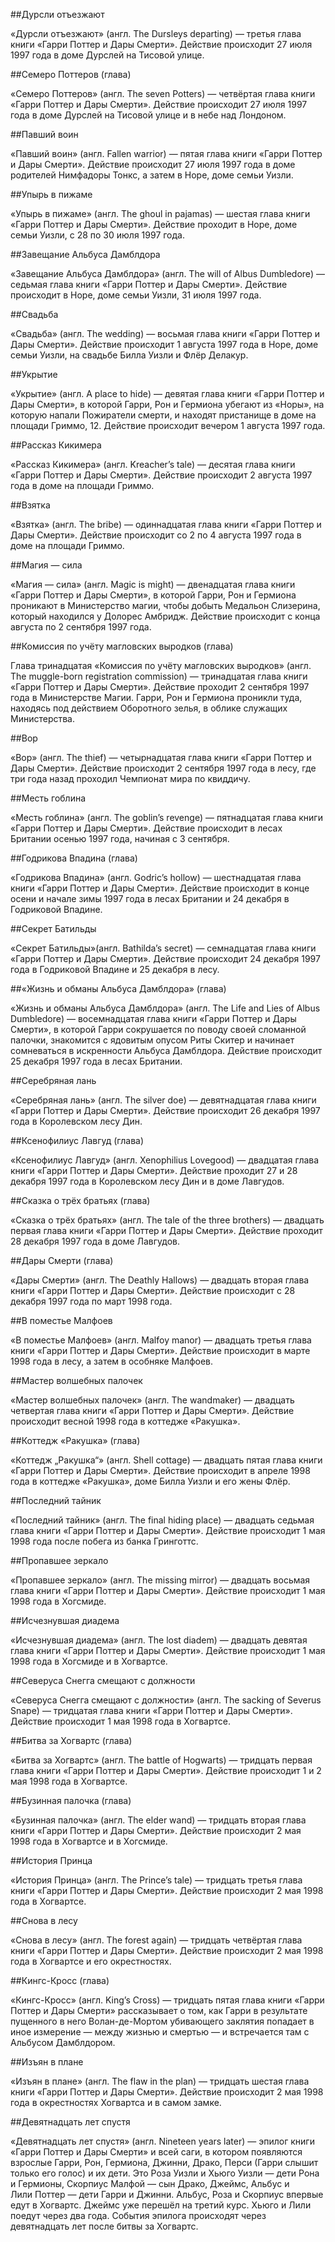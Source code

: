 ##Дурсли отъезжают

«Дурсли отъезжают» (англ. The Dursleys departing) — третья глава книги «Гарри Поттер и Дары Смерти». Действие происходит 27 июля 1997 года в доме Дурслей на Тисовой улице.

##Семеро Поттеров (глава)

«Семеро Поттеров» (англ. The seven Potters) — четвёртая глава книги «Гарри Поттер и Дары Смерти». Действие происходит 27 июля 1997 года в доме Дурслей на Тисовой улице и в небе над Лондоном.

##Павший воин

«Павший воин» (англ. Fallen warrior) — пятая глава книги «Гарри Поттер и Дары Смерти». Действие происходит 27 июля 1997 года в доме родителей Нимфадоры Тонкс, а затем в Норе, доме семьи Уизли.

##Упырь в пижаме

«Упырь в пижаме» (англ. The ghoul in pajamas) — шестая глава книги «Гарри Поттер и Дары Смерти». Действие проходит в Норе, доме семьи Уизли, с 28 по 30 июля 1997 года.

##Завещание Альбуса Дамблдора

«Завещание Альбуса Дамблдора» (англ. The will of Albus Dumbledore) — седьмая глава книги «Гарри Поттер и Дары Смерти». Действие происходит в Норе, доме семьи Уизли, 31 июля 1997 года.

##Свадьба

«Свадьба» (англ.  The wedding) — восьмая глава книги «Гарри Поттер и Дары Смерти». Действие происходит 1 августа 1997 года в Норе, доме семьи Уизли, на свадьбе Билла Уизли и Флёр Делакур.

##Укрытие

«Укрытие» (англ. A place to hide) — девятая глава книги «Гарри Поттер и Дары Смерти», в которой Гарри, Рон и Гермиона убегают из «Норы», на которую напали Пожиратели смерти, и находят пристанище в доме на площади Гриммо, 12. Действие происходит вечером 1 августа 1997 года.

##Рассказ Кикимера

«Рассказ Кикимера» (англ. Kreacher’s tale) — десятая глава книги «Гарри Поттер и Дары Смерти». Действие происходит 2 августа 1997 года в доме на площади Гриммо.

##Взятка

«Взятка» (англ. The bribe) — одиннадцатая глава книги «Гарри Поттер и Дары Смерти». Действие происходит со 2 по 4 августа 1997 года в доме на площади Гриммо.

##Магия — сила

«Магия — сила» (англ. Magic is might) — двенадцатая глава книги «Гарри Поттер и Дары Смерти», в которой Гарри, Рон и Гермиона проникают в Министерство магии, чтобы добыть Медальон Слизерина, который находился у Долорес Амбридж. Действие происходит с конца августа по 2 сентября 1997 года.

##Комиссия по учёту магловских выродков (глава)

Глава тринадцатая «Комиссия по учёту магловских выродков» (англ.  The muggle-born registration commission) — тринадцатая глава книги «Гарри Поттер и Дары Смерти». Действие проходит 2 сентября 1997 года в Министерстве Магии. Гарри, Рон и Гермиона проникли туда, находясь под действием Оборотного зелья, в облике служащих Министерства.

##Вор

«Вор» (англ. The thief) — четырнадцатая глава книги «Гарри Поттер и Дары Смерти». Действие происходит 2 сентября 1997 года в лесу, где три года назад проходил Чемпионат мира по квиддичу.

##Месть гоблина

«Месть гоблина» (англ. The goblin’s revenge) — пятнадцатая глава книги «Гарри Поттер и Дары Смерти». Действие происходит в лесах Британии осенью 1997 года, начиная с 3 сентября.

##Годрикова Впадина (глава)

«Годрикова Впадина» (англ. Godric’s hollow) — шестнадцатая глава книги «Гарри Поттер и Дары Смерти». Действие происходит в конце осени и начале зимы 1997 года в лесах Британии и 24 декабря в Годриковой Впадине.

##Секрет Батильды

«Секрет Батильды»(англ. Bathilda’s secret) — семнадцатая глава книги «Гарри Поттер и Дары Смерти». Действие происходит 24 декабря 1997 года в Годриковой Впадине и 25 декабря в лесу.

##«Жизнь и обманы Альбуса Дамблдора» (глава)

«Жизнь и обманы Альбуса Дамблдора» (англ. The Life and Lies of Albus Dumbledore) — восемнадцатая глава книги «Гарри Поттер и Дары Смерти», в которой Гарри сокрушается по поводу своей сломанной палочки, знакомится с ядовитым опусом Риты Скитер и начинает сомневаться в искренности Альбуса Дамблдора. Действие происходит 25 декабря 1997 года в лесах Британии.

##Серебряная лань

«Серебряная лань» (англ. The silver doe) — девятнадцатая глава книги «Гарри Поттер и Дары Смерти». Действие происходит 26 декабря 1997 года в Королевском лесу Дин.

##Ксенофилиус Лавгуд (глава)

«Ксенофилиус Лавгуд» (англ. Xenophilius Lovegood) — двадцатая глава книги «Гарри Поттер и Дары Смерти». Действие проходит 27 и 28 декабря 1997 года в Королевском лесу Дин и в доме Лавгудов.

##Сказка о трёх братьях (глава)

«Сказка о трёх братьях» (англ. The tale of the three brothers) — двадцать первая глава книги «Гарри Поттер и Дары Смерти». Действие проходит 28 декабря 1997 года в доме Лавгудов.

##Дары Смерти (глава)

«Дары Смерти» (англ. The Deathly Hallows) — двадцать вторая глава книги «Гарри Поттер и Дары Смерти». Действие происходит с 28 декабря 1997 года по март 1998 года.

##В поместье Малфоев

«В поместье Малфоев» (англ. Malfoy manor) — двадцать третья глава книги «Гарри Поттер и Дары Смерти». Действие происходит в марте 1998 года в лесу, а затем в особняке Малфоев.

##Мастер волшебных палочек

«Мастер волшебных палочек» (англ. The wandmaker) — двадцать четвертая глава книги «Гарри Поттер и Дары Смерти». Действие происходит весной 1998 года в коттедже «Ракушка».

##Коттедж «Ракушка» (глава)

«Коттедж „Ракушка“» (англ. Shell cottage) — двадцать пятая глава книги «Гарри Поттер и Дары Смерти». Действие происходит в апреле 1998 года в коттедже «Ракушка», доме Билла Уизли и его жены Флёр.

##Последний тайник

«Последний тайник» (англ. The final hiding place) — двадцать седьмая глава книги «Гарри Поттер и Дары Смерти». Действие происходит 1 мая 1998 года после побега из банка Гринготтс.

##Пропавшее зеркало

«Пропавшее зеркало» (англ. The missing mirror) — двадцать восьмая глава книги «Гарри Поттер и Дары Смерти». Действие происходит 1 мая 1998 года в Хогсмиде.

##Исчезнувшая диадема

«Исчезнувшая диадема» (англ. The lost diadem) — двадцать девятая глава книги «Гарри Поттер и Дары Смерти». Действие происходит 1 мая 1998 года в Хогсмиде и в Хогвартсе.

##Северуса Снегга смещают с должности

«Северуса Снегга смещают с должности» (англ. The sacking of Severus Snape) — тридцатая глава книги «Гарри Поттер и Дары Смерти». Действие происходит 1 мая 1998 года в Хогвартсе.

##Битва за Хогвартс (глава)

«Битва за Хогвартс» (англ. The battle of Hogwarts) — тридцать первая глава книги «Гарри Поттер и Дары Смерти». Действие происходит 1 и 2 мая 1998 года в Хогвартсе.

##Бузинная палочка (глава)

«Бузинная палочка» (англ. The elder wand) — тридцать вторая глава книги «Гарри Поттер и Дары Смерти». Действие происходит 2 мая 1998 года в Хогвартсе и в Хогсмиде.

##История Принца

«История Принца» (англ. The Prince’s tale) — тридцать третья глава книги «Гарри Поттер и Дары Смерти». Действие происходит 2 мая 1998 года в Хогвартсе.

##Снова в лесу

«Снова в лесу» (англ. The forest again) — тридцать четвёртая глава книги «Гарри Поттер и Дары Смерти». Действие происходит 2 мая 1998 года в Хогвартсе и его окрестностях.

##Кингс-Кросс (глава)

«Кингс-Кросс» (англ. King’s Cross) — тридцать пятая глава книги «Гарри Поттер и Дары Смерти» рассказывает о том, как Гарри в результате пущенного в него Волан-де-Мортом убивающего заклятия попадает в иное измерение — между жизнью и смертью — и встречается там с Альбусом Дамблдором.

##Изъян в плане

«Изъян в плане» (англ. The flaw in the plan) — тридцать шестая глава книги «Гарри Поттер и Дары Смерти». Действие происходит 2 мая 1998 года в окрестностях Хогвартса и в самом замке.

##Девятнадцать лет спустя

«Девятнадцать лет спустя»  (англ. Nineteen years later) — эпилог книги «Гарри Поттер и Дары Смерти» и всей саги, в котором появляются взрослые Гарри, Рон, Гермиона, Джинни, Драко, Перси (Гарри слышит только его голос) и их дети. Это Роза Уизли и Хьюго Уизли — дети Рона и Гермионы, Скорпиус Малфой — сын Драко, Джеймс, Альбус и Лили Поттер — дети Гарри и Джинни. Альбус, Роза и Скорпиус впервые едут в Хогвартс. Джеймс уже перешёл на третий курс. Хьюго и Лили поедут через два года. События эпилога происходят через девятнадцать лет после битвы за Хогвартс.

